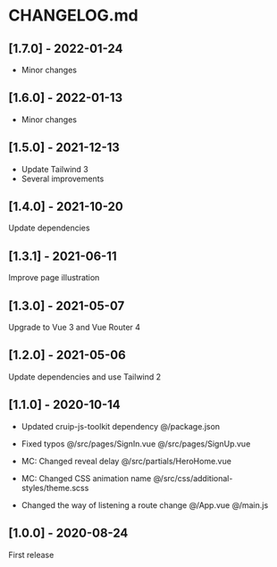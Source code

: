 # CHANGELOG.md

## [1.7.0] - 2022-01-24

- Minor changes

## [1.6.0] - 2022-01-13

- Minor changes

## [1.5.0] - 2021-12-13

- Update Tailwind 3
- Several improvements

## [1.4.0] - 2021-10-20

Update dependencies

## [1.3.1] - 2021-06-11

Improve page illustration

## [1.3.0] - 2021-05-07

Upgrade to Vue 3 and Vue Router 4

## [1.2.0] - 2021-05-06

Update dependencies and use Tailwind 2

## [1.1.0] - 2020-10-14

- Updated cruip-js-toolkit dependency
@/package.json

- Fixed typos
@/src/pages/SignIn.vue
@/src/pages/SignUp.vue

- MC: Changed reveal delay
@/src/partials/HeroHome.vue

- MC: Changed CSS animation name
@/src/css/additional-styles/theme.scss

- Changed the way of listening a route change
@/App.vue
@/main.js

## [1.0.0] - 2020-08-24

First release
